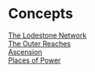 # Concepts
 
[The Lodestone Network](/wikis/the-lodestone-network)  
 [The Outer Reaches](/wikis/the-outer-reaches)  
 [Ascension](/wikis/ascension)  
 [Places of Power](/wikis/Places%20of%20Power/new)